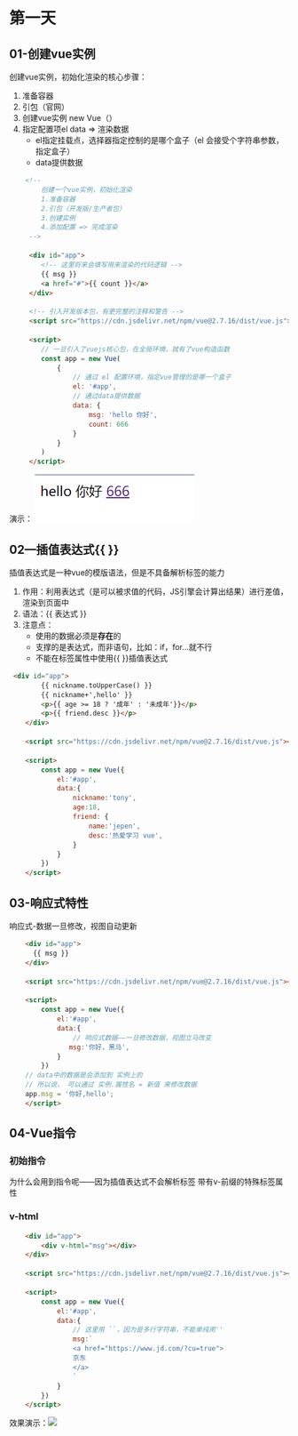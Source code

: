 # 第一天
## 01-创建vue实例
创建vue实例，初始化渲染的核心步骤：
1. 准备容器
2. 引包（官网）
3. 创建vue实例 new Vue（）
4. 指定配置项el data => 渲染数据
   * el指定挂载点，选择器指定控制的是哪个盒子（el 会接受个字符串参数，指定盒子）
   * data提供数据
```HTML
    <!-- 
        创建一个vue实例，初始化渲染
        1.准备容器
        2.引包（开发版/生产者包）
        3.创建实例
        4.添加配置 => 完成渲染
     -->

     <div id="app">
        <!-- 这里将来会填写用来渲染的代码逻辑 -->
        {{ msg }}
        <a href="#">{{ count }}</a>
     </div>

     <!-- 引入开发版本包，有更完整的注释和警告 -->
     <script src="https://cdn.jsdelivr.net/npm/vue@2.7.16/dist/vue.js"></script>

     <script>
        // 一旦引入了vuejs核心包，在全局环境，就有了vue构造函数
        const app = new Vue(
            {
                // 通过 el 配置环境，指定vue管理的是哪一个盒子
                el: '#app',
                // 通过data提供数据
                data: {
                    msg: 'hello 你好',
                    count: 666
                }
            }
        )
     </script>
```

演示：
![Alt text](./pic/vue_pic/image3.png)

## 02—插值表达式{{ }}
插值表达式是一种vue的模版语法，但是不具备解析标签的能力
1. 作用：利用表达式（是可以被求值的代码，JS引擎会计算出结果）进行差值，渲染到页面中
2. 语法：{{ 表达式 }}
3. 注意点：
    * 使用的数据必须是**存在**的
    * 支撑的是表达式，而非语句，比如：if，for...就不行
    * 不能在标签属性中使用{{ }}插值表达式

```html
 <div id="app">
        {{ nickname.toUpperCase() }}
        {{ nickname+',hello' }}
        <p>{{ age >= 18 ? '成年' : '未成年'}}</p>
        <p>{{ friend.desc }}</p>
    </div>

    <script src="https://cdn.jsdelivr.net/npm/vue@2.7.16/dist/vue.js"></script>

    <script>
        const app = new Vue({
            el:'#app',
            data:{
                nickname:'tony',
                age:18,
                friend: {
                    name:'jepen',
                    desc:'热爱学习 vue',
                }
            }
        })
    </script>
```
## 03-响应式特性
响应式-数据一旦修改，视图自动更新
```html
    <div id="app">
      {{ msg }}
    </div>

    <script src="https://cdn.jsdelivr.net/npm/vue@2.7.16/dist/vue.js"></script>

    <script>
        const app = new Vue({
            el:'#app',
            data:{
                // 响应式数据——一旦修改数据，视图立马改变
               msg:'你好，黑马',
            }
        })
    // data中的数据是会添加到 实例上的
    // 所以说， 可以通过 实例.属性名 = 新值 来修改数据
    app.msg = '你好,hello';    
    </script>
```

## 04-Vue指令
### 初始指令
为什么会用到指令呢——因为插值表达式不会解析标签
带有v-前缀的特殊标签属性
### v-html
```html
    <div id="app">
        <div v-html="msg"></div>
    </div>

    <script src="https://cdn.jsdelivr.net/npm/vue@2.7.16/dist/vue.js"></script>

    <script>
        const app = new Vue({
            el:'#app',
            data:{
                // 这里用 ``，因为是多行字符串，不能单纯用''                
                msg:`
                <a href="https://www.jd.com/?cu=true">
                京东
                </a>
                `
            }
        })
    </script>
```

效果演示：![](mk-2024-01-21-03-00-57.png)

